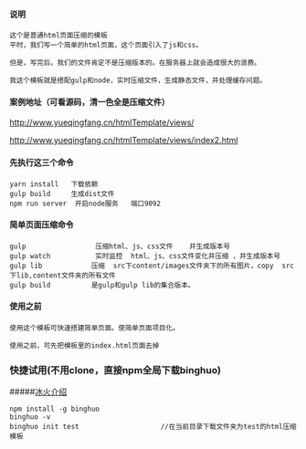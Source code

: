 #### 说明

```
这个是普通html页面压缩的模板
平时，我们写一个简单的html页面，这个页面引入了js和css。

但是，写完后，我们的文件肯定不是压缩版本的。在服务器上就会造成很大的浪费。

我这个模板就是搭配gulp和node，实时压缩文件，生成静态文件，并处理缓存问题。
```

#### 案例地址（可看源码，清一色全是压缩文件）

http://www.yueqingfang.cn/htmlTemplate/views/

http://www.yueqingfang.cn/htmlTemplate/views/index2.html

#### 先执行这三个命令

```
yarn install   下载依赖
gulp build     生成dist文件
npm run server  开启node服务   端口9092
```

#### 简单页面压缩命令

```
gulp              	 压缩html、js、css文件	并生成版本号
gulp watch		     实时监控  html、js、css文件变化并压缩 ，并生成版本号
gulp lib			压缩  src下content/images文件夹下的所有图片，copy  src下lib,content文件夹的所有文件
gulp build			是gulp和gulp lib的集合版本。
```

#### 使用之前

```
使用这个模板可快速搭建简单页面。使简单页面项目化。

使用之前，可先把模板里的index.html页面去掉
```

### 快捷试用(不用clone，直接npm全局下载binghuo)

#####[冰火介绍](https://www.cnblogs.com/huoan/p/node.html)

```
npm install -g binghuo
binghuo -v
binghuo init test　　　　　　　　　　　　//在当前目录下载文件夹为test的html压缩模板 
```

